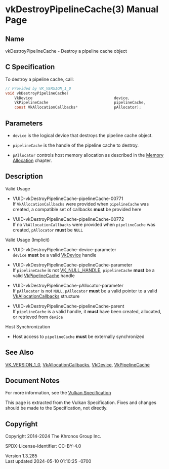# vkDestroyPipelineCache(3) Manual Page

## Name

vkDestroyPipelineCache - Destroy a pipeline cache object



## <a href="#_c_specification" class="anchor"></a>C Specification

To destroy a pipeline cache, call:

``` c
// Provided by VK_VERSION_1_0
void vkDestroyPipelineCache(
    VkDevice                                    device,
    VkPipelineCache                             pipelineCache,
    const VkAllocationCallbacks*                pAllocator);
```

## <a href="#_parameters" class="anchor"></a>Parameters

- `device` is the logical device that destroys the pipeline cache
  object.

- `pipelineCache` is the handle of the pipeline cache to destroy.

- `pAllocator` controls host memory allocation as described in the <a
  href="https://registry.khronos.org/vulkan/specs/1.3-extensions/html/vkspec.html#memory-allocation"
  target="_blank" rel="noopener">Memory Allocation</a> chapter.

## <a href="#_description" class="anchor"></a>Description

Valid Usage

- <a href="#VUID-vkDestroyPipelineCache-pipelineCache-00771"
  id="VUID-vkDestroyPipelineCache-pipelineCache-00771"></a>
  VUID-vkDestroyPipelineCache-pipelineCache-00771  
  If `VkAllocationCallbacks` were provided when `pipelineCache` was
  created, a compatible set of callbacks **must** be provided here

- <a href="#VUID-vkDestroyPipelineCache-pipelineCache-00772"
  id="VUID-vkDestroyPipelineCache-pipelineCache-00772"></a>
  VUID-vkDestroyPipelineCache-pipelineCache-00772  
  If no `VkAllocationCallbacks` were provided when `pipelineCache` was
  created, `pAllocator` **must** be `NULL`

Valid Usage (Implicit)

- <a href="#VUID-vkDestroyPipelineCache-device-parameter"
  id="VUID-vkDestroyPipelineCache-device-parameter"></a>
  VUID-vkDestroyPipelineCache-device-parameter  
  `device` **must** be a valid [VkDevice](https://registry.khronos.org/vulkan/specs/1.3-extensions/man/html/VkDevice.html) handle

- <a href="#VUID-vkDestroyPipelineCache-pipelineCache-parameter"
  id="VUID-vkDestroyPipelineCache-pipelineCache-parameter"></a>
  VUID-vkDestroyPipelineCache-pipelineCache-parameter  
  If `pipelineCache` is not [VK_NULL_HANDLE](https://registry.khronos.org/vulkan/specs/1.3-extensions/man/html/VK_NULL_HANDLE.html),
  `pipelineCache` **must** be a valid
  [VkPipelineCache](https://registry.khronos.org/vulkan/specs/1.3-extensions/man/html/VkPipelineCache.html) handle

- <a href="#VUID-vkDestroyPipelineCache-pAllocator-parameter"
  id="VUID-vkDestroyPipelineCache-pAllocator-parameter"></a>
  VUID-vkDestroyPipelineCache-pAllocator-parameter  
  If `pAllocator` is not `NULL`, `pAllocator` **must** be a valid
  pointer to a valid [VkAllocationCallbacks](https://registry.khronos.org/vulkan/specs/1.3-extensions/man/html/VkAllocationCallbacks.html)
  structure

- <a href="#VUID-vkDestroyPipelineCache-pipelineCache-parent"
  id="VUID-vkDestroyPipelineCache-pipelineCache-parent"></a>
  VUID-vkDestroyPipelineCache-pipelineCache-parent  
  If `pipelineCache` is a valid handle, it **must** have been created,
  allocated, or retrieved from `device`

Host Synchronization

- Host access to `pipelineCache` **must** be externally synchronized

## <a href="#_see_also" class="anchor"></a>See Also

[VK_VERSION_1_0](https://registry.khronos.org/vulkan/specs/1.3-extensions/man/html/VK_VERSION_1_0.html),
[VkAllocationCallbacks](https://registry.khronos.org/vulkan/specs/1.3-extensions/man/html/VkAllocationCallbacks.html),
[VkDevice](https://registry.khronos.org/vulkan/specs/1.3-extensions/man/html/VkDevice.html), [VkPipelineCache](https://registry.khronos.org/vulkan/specs/1.3-extensions/man/html/VkPipelineCache.html)

## <a href="#_document_notes" class="anchor"></a>Document Notes

For more information, see the <a
href="https://registry.khronos.org/vulkan/specs/1.3-extensions/html/vkspec.html#vkDestroyPipelineCache"
target="_blank" rel="noopener">Vulkan Specification</a>

This page is extracted from the Vulkan Specification. Fixes and changes
should be made to the Specification, not directly.

## <a href="#_copyright" class="anchor"></a>Copyright

Copyright 2014-2024 The Khronos Group Inc.

SPDX-License-Identifier: CC-BY-4.0

Version 1.3.285  
Last updated 2024-05-10 01:10:25 -0700
